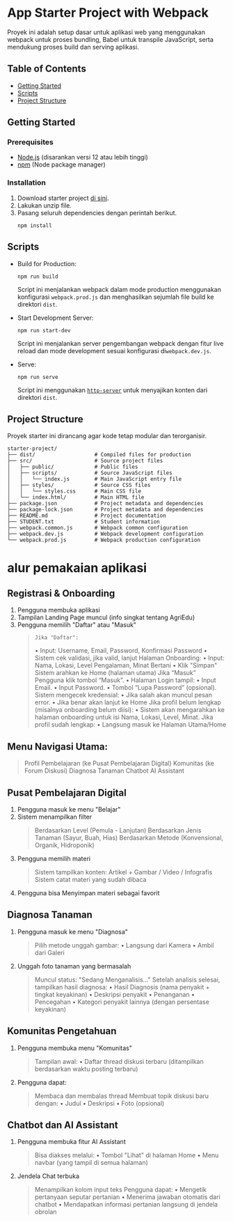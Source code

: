 # App Starter Project with Webpack

Proyek ini adalah setup dasar untuk aplikasi web yang menggunakan webpack untuk proses bundling, Babel untuk transpile JavaScript, serta mendukung proses build dan serving aplikasi.

## Table of Contents

- [Getting Started](#getting-started)
- [Scripts](#scripts)
- [Project Structure](#project-structure)

## Getting Started

### Prerequisites

- [Node.js](https://nodejs.org/) (disarankan versi 12 atau lebih tinggi)
- [npm](https://www.npmjs.com/) (Node package manager)

### Installation

1. Download starter project [di sini](https://raw.githubusercontent.com/dicodingacademy/a219-web-intermediate-labs/099-shared-files/starter-project-with-webpack.zip).
2. Lakukan unzip file.
3. Pasang seluruh dependencies dengan perintah berikut.
   ```shell
   npm install
   ```

## Scripts

- Build for Production:

  ```shell
  npm run build
  ```

  Script ini menjalankan webpack dalam mode production menggunakan konfigurasi `webpack.prod.js` dan menghasilkan sejumlah file build ke direktori `dist`.

- Start Development Server:

  ```shell
  npm run start-dev
  ```

  Script ini menjalankan server pengembangan webpack dengan fitur live reload dan mode development sesuai konfigurasi di`webpack.dev.js`.

- Serve:
  ```shell
  npm run serve
  ```
  Script ini menggunakan [`http-server`](https://www.npmjs.com/package/http-server) untuk menyajikan konten dari direktori `dist`.

## Project Structure

Proyek starter ini dirancang agar kode tetap modular dan terorganisir.

```text
starter-project/
├── dist/                   # Compiled files for production
├── src/                    # Source project files
│   ├── public/             # Public files
│   ├── scripts/            # Source JavaScript files
│   │   └── index.js        # Main JavaScript entry file
│   ├── styles/             # Source CSS files
│   │   └── styles.css      # Main CSS file
│   └── index.html/         # Main HTML file
├── package.json            # Project metadata and dependencies
├── package-lock.json       # Project metadata and dependencies
├── README.md               # Project documentation
├── STUDENT.txt             # Student information
├── webpack.common.js       # Webpack common configuration
├── webpack.dev.js          # Webpack development configuration
└── webpack.prod.js         # Webpack production configuration
```

# alur pemakaian aplikasi

## Registrasi & Onboarding

1.  Pengguna membuka aplikasi
2.  Tampilan Landing Page muncul (info singkat tentang AgriEdu)
3.  Pengguna memilih "Daftar" atau "Masuk"
    >     Jika "Daftar":
    >
    > • Input: Username, Email, Password, Konfirmasi Password
    > • Sistem cek validasi, jika valid, lanjut
    > Halaman Onboarding:
    > • Input: Nama, Lokasi, Level Pengalaman, Minat Bertani
    > • Klik "Simpan"
    > Sistem arahkan ke Home (halaman utama)
    > Jika “Masuk”
    > Pengguna klik tombol “Masuk”.
    > • Halaman Login tampil:
    > • Input Email.
    > • Input Password.
    > • Tombol “Lupa Password” (opsional).
    > Sistem mengecek kredensial:
    > • Jika salah akan muncul pesan error.
    > • Jika benar akan lanjut ke Home
    > Jika profil belum lengkap (misalnya onboarding belum diisi):
    > • Sistem akan mengarahkan ke halaman onboarding untuk isi Nama, Lokasi, Level, Minat.
    > Jika profil sudah lengkap:
    > • Langsung masuk ke Halaman Utama/Home

## Menu Navigasi Utama:

> Profil
> Pembelajaran (ke Pusat Pembelajaran Digital)
> Komunitas (ke Forum Diskusi)
> Diagnosa Tanaman
> Chatbot AI Assistant

## Pusat Pembelajaran Digital

1.  Pengguna masuk ke menu "Belajar"
2.  Sistem menampilkan filter
    > Berdasarkan Level (Pemula - Lanjutan)
    > Berdasarkan Jenis Tanaman (Sayur, Buah, Hias)
    > Berdasarkan Metode (Konvensional, Organik, Hidroponik)
3.  Pengguna memilih materi
    > Sistem tampilkan konten: Artikel + Gambar / Video / Infografis
    > Sistem catat materi yang sudah dibaca
4.  Pengguna bisa Menyimpan materi sebagai favorit

## Diagnosa Tanaman

1. Pengguna masuk ke menu "Diagnosa"
   > Pilih metode unggah gambar:
   > • Langsung dari Kamera
   > • Ambil dari Galeri
2. Unggah foto tanaman yang bermasalah
   > Muncul status: "Sedang Menganalisis..."
   > Setelah analisis selesai, tampilkan hasil diagnosa:
   > • Hasil Diagnosis (nama penyakit + tingkat keyakinan)
   > • Deskripsi penyakit
   > • Penanganan
   > • Pencegahan
   > • Kategori penyakit lainnya (dengan persentase keyakinan)

## Komunitas Pengetahuan

1. Pengguna membuka menu "Komunitas"
   > Tampilan awal:
   > • Daftar thread diskusi terbaru (ditampilkan berdasarkan waktu posting terbaru)
2. Pengguna dapat:
   > Membaca dan membalas thread
   > Membuat topik diskusi baru dengan:
   > • Judul
   > • Deskripsi
   > • Foto (opsional)

## Chatbot dan AI Assistant

1. Pengguna membuka fitur AI Assistant
   > Bisa diakses melalui:
   > • Tombol "Lihat" di halaman Home
   > • Menu navbar (yang tampil di semua halaman)
2. Jendela Chat terbuka
   > Menampilkan kolom input teks
   > Pengguna dapat:
   > • Mengetik pertanyaan seputar pertanian
   > • Menerima jawaban otomatis dari chatbot
   > • Mendapatkan informasi pertanian langsung di jendela obrolan
